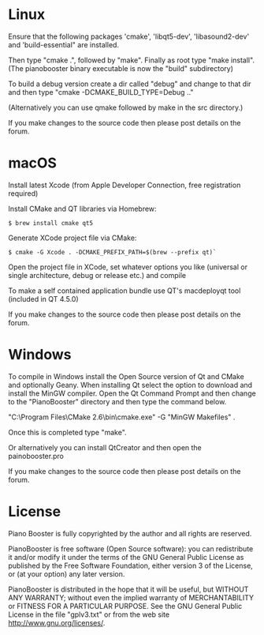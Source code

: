 # Linux

   Ensure that the following packages 'cmake', 'libqt5-dev', 'libasound2-dev' and
   'build-essential" are installed.

   Then type "cmake .", followed by "make". Finally as root type "make install".
   (The pianobooster binary executable is now the "build" subdirectory)

   To build a debug version create a dir called "debug" and change to that dir and then
   type "cmake -DCMAKE_BUILD_TYPE=Debug .."

   (Alternatively you can use qmake followed by make in the src directory.)

   If you make changes to the source code then please post details on the forum.

# macOS

   Install latest Xcode (from Apple Developer Connection, free registration required)

   Install CMake and QT libraries via Homebrew:

   ```
   $ brew install cmake qt5
   ```

   Generate XCode project file via CMake:

   ```
   $ cmake -G Xcode . -DCMAKE_PREFIX_PATH=$(brew --prefix qt)`
   ```

   Open the project file in XCode, set whatever options you like (universal or single architecture,
   debug or release etc.) and compile

   To make a self contained application bundle use QT's macdeployqt tool (included in QT 4.5.0)

   If you make changes to the source code then please post details on the forum.

# Windows

   To compile in Windows install the Open Source version of Qt and CMake and optionally Geany.
   When installing Qt select the option to download and install the MinGW compiler. Open the
   Qt Command Prompt and then change to the "PianoBooster" directory and then type the
   command below.

   "C:\Program Files\CMake 2.6\bin\cmake.exe" -G "MinGW Makefiles" .

   Once this is completed type "make".

   Or alternatively you can install QtCreator and then open the painobooster.pro

   If you make changes to the source code then please post details on the forum.


# License

   Piano Booster is fully copyrighted by the author and all rights are reserved.

   PianoBooster is free software (Open Source software): you can redistribute it and/or modify
   it under the terms of the GNU General Public License as published by the Free Software
   Foundation, either version 3 of the License, or (at your option) any later version.

   PianoBooster is distributed in the hope that it will be useful, but WITHOUT ANY WARRANTY;
   without even the implied warranty of MERCHANTABILITY or FITNESS FOR A PARTICULAR PURPOSE.
   See the GNU General Public License in the file "gplv3.txt" or from the web site
   <http://www.gnu.org/licenses/>.

